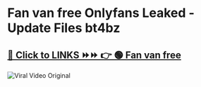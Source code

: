 
 # Fan van free Onlyfans Leaked - Update Files bt4bz

## <h2><a href="https://clipsfans.com/Fan_van_free&ref=git">🔗 Click to LINKS ⏩⏩ 👉 🟢 Fan van free </a></h2>

<a href="https://clipsfans.com/Fan_van_free&ref=git" rel="nofollow" data-target="animated-image.originalLink"><img src="https://i.ibb.co.com/xMMVF88/686577567.gif" alt="Viral Video Original" style="max-width: 100%; display: inline-block;" data-target="animated-image.originalImage"></a>

